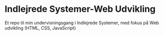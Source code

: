 # Indlejrede Systemer-Web Udvikling
Et repo til min undervisningsgang i Indlejrede Systemer, med fokus på Web udvikling (HTML, CSS, JavaScript)
